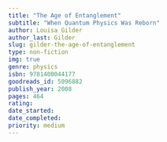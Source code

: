 ```yaml
---
title: "The Age of Entanglement"
subtitle: "When Quantum Physics Was Reborn"
author: Louisa Gilder
author_last: Gilder
slug: gilder-the-age-of-entanglement
type: non-fiction
img: true
genre: physics
isbn: 9781400044177
goodreads_id: 5096882
publish_year: 2008
pages: 464
rating: 
date_started:
date_completed:
priority: medium
---
```


